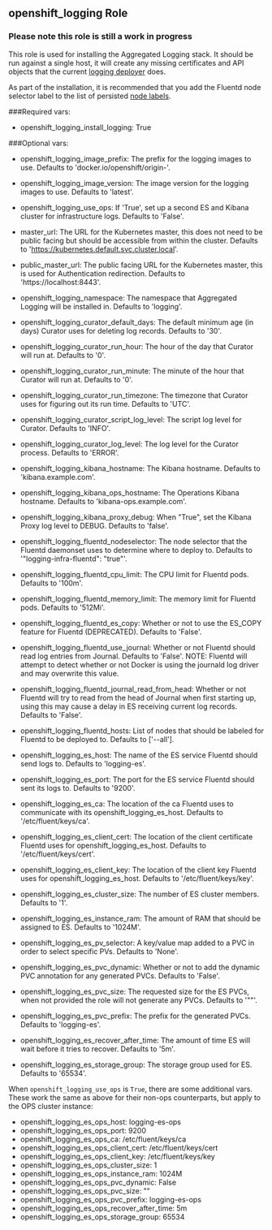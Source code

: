 ## openshift_logging Role

### Please note this role is still a work in progress

This role is used for installing the Aggregated Logging stack. It should be run against
a single host, it will create any missing certificates and API objects that the current
[logging deployer](https://github.com/openshift/origin-aggregated-logging/tree/master/deployer) does.

As part of the installation, it is recommended that you add the Fluentd node selector label
to the list of persisted [node labels](https://docs.openshift.org/latest/install_config/install/advanced_install.html#configuring-node-host-labels).

###Required vars:

- openshift_logging_install_logging: True

###Optional vars:

- openshift_logging_image_prefix: The prefix for the logging images to use. Defaults to 'docker.io/openshift/origin-'.
- openshift_logging_image_version: The image version for the logging images to use. Defaults to 'latest'.
- openshift_logging_use_ops: If 'True', set up a second ES and Kibana cluster for infrastructure logs. Defaults to 'False'.
- master_url: The URL for the Kubernetes master, this does not need to be public facing but should be accessible from within the cluster. Defaults to 'https://kubernetes.default.svc.cluster.local'.
- public_master_url: The public facing URL for the Kubernetes master, this is used for Authentication redirection. Defaults to 'https://localhost:8443'.
- openshift_logging_namespace: The namespace that Aggregated Logging will be installed in. Defaults to 'logging'.
- openshift_logging_curator_default_days: The default minimum age (in days) Curator uses for deleting log records. Defaults to '30'.
- openshift_logging_curator_run_hour: The hour of the day that Curator will run at. Defaults to '0'.
- openshift_logging_curator_run_minute: The minute of the hour that Curator will run at. Defaults to '0'.
- openshift_logging_curator_run_timezone: The timezone that Curator uses for figuring out its run time. Defaults to 'UTC'.
- openshift_logging_curator_script_log_level: The script log level for Curator. Defaults to 'INFO'.
- openshift_logging_curator_log_level: The log level for the Curator process. Defaults to 'ERROR'.

- openshift_logging_kibana_hostname: The Kibana hostname. Defaults to 'kibana.example.com'.
- openshift_logging_kibana_ops_hostname: The Operations Kibana hostname. Defaults to 'kibana-ops.example.com'.
- openshift_logging_kibana_proxy_debug: When "True", set the Kibana Proxy log level to DEBUG. Defaults to 'false'.

- openshift_logging_fluentd_nodeselector: The node selector that the Fluentd daemonset uses to determine where to deploy to. Defaults to '"logging-infra-fluentd": "true"'.
- openshift_logging_fluentd_cpu_limit: The CPU limit for Fluentd pods. Defaults to '100m'.
- openshift_logging_fluentd_memory_limit: The memory limit for Fluentd pods. Defaults to '512Mi'.
- openshift_logging_fluentd_es_copy: Whether or not to use the ES_COPY feature for Fluentd (DEPRECATED). Defaults to 'False'.
- openshift_logging_fluentd_use_journal: Whether or not Fluentd should read log entries from Journal. Defaults to 'False'. NOTE: Fluentd will attempt to detect whether or not Docker is using the journald log driver and may overwrite this value.
- openshift_logging_fluentd_journal_read_from_head: Whether or not Fluentd will try to read from the head of Journal when first starting up, using this may cause a delay in ES receiving current log records. Defaults to 'False'.
- openshift_logging_fluentd_hosts: List of nodes that should be labeled for Fluentd to be deployed to. Defaults to ['--all'].

- openshift_logging_es_host: The name of the ES service Fluentd should send logs to. Defaults to 'logging-es'.
- openshift_logging_es_port: The port for the ES service Fluentd should sent its logs to. Defaults to '9200'.
- openshift_logging_es_ca: The location of the ca Fluentd uses to communicate with its openshift_logging_es_host. Defaults to '/etc/fluent/keys/ca'.
- openshift_logging_es_client_cert: The location of the client certificate Fluentd uses for openshift_logging_es_host. Defaults to '/etc/fluent/keys/cert'.
- openshift_logging_es_client_key: The location of the client key Fluentd uses for openshift_logging_es_host. Defaults to '/etc/fluent/keys/key'.

- openshift_logging_es_cluster_size: The number of ES cluster members. Defaults to '1'.
- openshift_logging_es_instance_ram: The amount of RAM that should be assigned to ES. Defaults to '1024M'.
- openshift_logging_es_pv_selector: A key/value map added to a PVC in order to select specific PVs.  Defaults to 'None'.
- openshift_logging_es_pvc_dynamic: Whether or not to add the dynamic PVC annotation for any generated PVCs. Defaults to 'False'.
- openshift_logging_es_pvc_size: The requested size for the ES PVCs, when not provided the role will not generate any PVCs. Defaults to '""'.
- openshift_logging_es_pvc_prefix: The prefix for the generated PVCs. Defaults to 'logging-es'.
- openshift_logging_es_recover_after_time: The amount of time ES will wait before it tries to recover. Defaults to '5m'.
- openshift_logging_es_storage_group: The storage group used for ES. Defaults to '65534'.

When `openshift_logging_use_ops` is `True`, there are some additional vars. These work the
same as above for their non-ops counterparts, but apply to the OPS cluster instance:
- openshift_logging_es_ops_host: logging-es-ops
- openshift_logging_es_ops_port: 9200
- openshift_logging_es_ops_ca: /etc/fluent/keys/ca
- openshift_logging_es_ops_client_cert: /etc/fluent/keys/cert
- openshift_logging_es_ops_client_key: /etc/fluent/keys/key
- openshift_logging_es_ops_cluster_size: 1
- openshift_logging_es_ops_instance_ram: 1024M
- openshift_logging_es_ops_pvc_dynamic: False
- openshift_logging_es_ops_pvc_size: ""
- openshift_logging_es_ops_pvc_prefix: logging-es-ops
- openshift_logging_es_ops_recover_after_time: 5m
- openshift_logging_es_ops_storage_group: 65534
